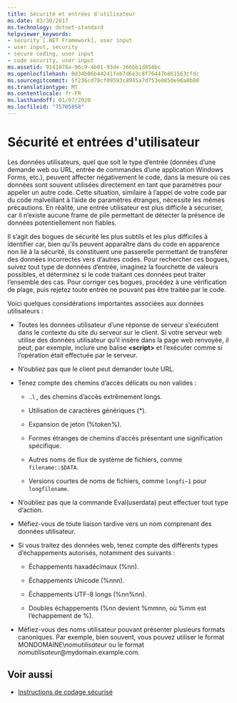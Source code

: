 ```yaml
---
title: Sécurité et entrées d'utilisateur
ms.date: 03/30/2017
ms.technology: dotnet-standard
helpviewer_keywords:
- security [.NET Framework], user input
- user input, security
- secure coding, user input
- code security, user input
ms.assetid: 9141076a-96c9-4b01-93de-366bb1d858bc
ms.openlocfilehash: 0d34b06b44241feb7d6e3c8f76447b861563cfdc
ms.sourcegitcommit: 5f236cd78cf09593c8945a7d753e0850e96a0b80
ms.translationtype: MT
ms.contentlocale: fr-FR
ms.lasthandoff: 01/07/2020
ms.locfileid: "75705858"
---
```

# <a name="security-and-user-input"></a>Sécurité et entrées d'utilisateur

Les données utilisateurs, quel que soit le type d’entrée (données d’une demande web ou URL, entrée de commandes d’une application Windows Forms, etc.), peuvent affecter négativement le code, dans la mesure où ces données sont souvent utilisées directement en tant que paramètres pour appeler un autre code. Cette situation, similaire à l’appel de votre code par du code malveillant à l’aide de paramètres étranges, nécessite les mêmes précautions. En réalité, une entrée utilisateur est plus difficile à sécuriser, car il n’existe aucune frame de pile permettant de détecter la présence de données potentiellement non fiables.

Il s’agit des bogues de sécurité les plus subtils et les plus difficiles à identifier car, bien qu’ils peuvent apparaître dans du code en apparence non lié à la sécurité, ils constituent une passerelle permettant de transférer des données incorrectes vers d’autres codes. Pour rechercher ces bogues, suivez tout type de données d’entrée, imaginez la fourchette de valeurs possibles, et déterminez si le code traitant ces données peut traiter l’ensemble des cas. Pour corriger ces bogues, procédez à une vérification de plage, puis rejetez toute entrée ne pouvant pas être traitée par le code.

Voici quelques considérations importantes associées aux données utilisateurs :

- Toutes les données utilisateur d’une réponse de serveur s’exécutent dans le contexte du site du serveur sur le client. Si votre serveur web utilise des données utilisateur qu’il insère dans la page web renvoyée, il peut, par exemple, inclure une balise **\<script>** et l’exécuter comme si l’opération était effectuée par le serveur.

- N’oubliez pas que le client peut demander toute URL.

- Tenez compte des chemins d’accès délicats ou non valides :

  - ..\ , des chemins d’accès extrêmement longs.

  - Utilisation de caractères génériques (*).

  - Expansion de jeton (%token%).

  - Formes étranges de chemins d’accès présentant une signification spécifique.

  - Autres noms de flux de système de fichiers, comme `filename::$DATA`.

  - Versions courtes de noms de fichiers, comme `longfi~1` pour `longfilename`.

- N’oubliez pas que la commande Eval(userdata) peut effectuer tout type d’action.

- Méfiez-vous de toute liaison tardive vers un nom comprenant des données utilisateur.

- Si vous traitez des données web, tenez compte des différents types d’échappements autorisés, notamment des suivants :

  - Échappements haxadécimaux (%nn).

  - Échappements Unicode (%nnn).

  - Échappements UTF-8 longs (%nn%nn).

  - Doubles échappements (%nn devient %mmnn, où %mm est l’échappement de %).

- Méfiez-vous des noms utilisateur pouvant présenter plusieurs formats canoniques. Par exemple, bien souvent, vous pouvez utiliser le format MONDOMAINE\\*nomutilisateur* ou le format *nomutilisateur*@mydomain.example.com.

## <a name="see-also"></a>Voir aussi

- [Instructions de codage sécurisé](../../../docs/standard/security/secure-coding-guidelines.md)
